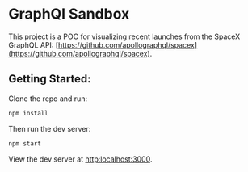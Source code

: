 # GraphQl Sandbox

This project is a POC for visualizing recent launches from the SpaceX GraphQL API: [https://github.com/apollographql/spacex](https://github.com/apollographql/spacex). 

## Getting Started:

Clone the repo and run:
```bash
npm install
```
Then run the dev server:
```bash
npm start
```
View the dev server at [http:localhost:3000](http:localhost:3000).



